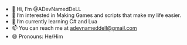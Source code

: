 - 👋 Hi, I’m @ADevNamedDeLL
- 👀 I’m interested in Making Games and scripts that make my life easier.
- 🌱 I’m currently learning C# and Lua
- 📫 You can reach me at adevnameddell@gmail.com
- 😄 Pronouns: He/Him

<!---
ADevNamedDeLL/ADevNamedDeLL is a ✨ special ✨ repository because its `README.md` (this file) appears on your GitHub profile.
You can click the Preview link to take a look at your changes.
--->
